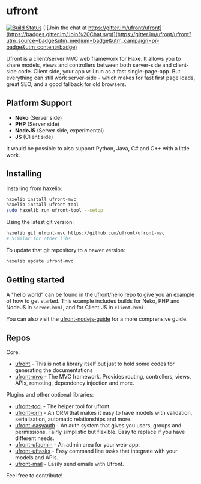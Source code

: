 ufront
======

[![Build Status](https://travis-ci.org/ufront/ufront.svg?branch=master)](https://travis-ci.org/ufront/ufront) [![Join the chat at https://gitter.im/ufront/ufront](https://badges.gitter.im/Join%20Chat.svg)](https://gitter.im/ufront/ufront?utm_source=badge&utm_medium=badge&utm_campaign=pr-badge&utm_content=badge)

Ufront is a client/server MVC web framework for Haxe.
It allows you to share models, views and controllers between both server-side and client-side code.
Client side, your app will run as a fast single-page-app.
But everything can still work server-side - which makes for fast first page loads, great SEO, and a good fallback for old browsers.

Platform Support
----------------

* __Neko__ (Server side)
* __PHP__ (Server side)
* __NodeJS__ (Server side, experimental)
* __JS__ (Client side)

It would be possible to also support Python, Java, C# and C++ with a little work.

Installing
----------

Installing from haxelib:

```bash
haxelib install ufront-mvc
haxelib install ufront-tool
sudo haxelib run ufront-tool --setup
```

Using the latest git version:

```bash
haxelib git ufront-mvc https://github.com/ufront/ufront-mvc
# Similar for other libs
```

To update that git repository to a newer version:

```bash
haxelib update ufront-mvc
```

Getting started
---------------

A "hello world" can be found in the [ufront/hello](https://github.com/ufront/hello) repo to give you an example of how to get started.
This example includes builds for Neko, PHP and NodeJS in `server.hxml`, and for Client JS in `client.hxml`.

You can also visit the [ufront-nodejs-guide](https://github.com/kevinresol/ufront-nodejs-guide) for a more comprensive guide.

Repos
-----

Core:

 - [ufront](https://github.com/ufront/ufront) - This is not a library itself but just to hold some codes for generating the documentations
 - [ufront-mvc](https://github.com/ufront/ufront-mvc) - The MVC framework. Provides routing, controllers, views, APIs, remoting, dependency injection and more.
 
Plugins and other optional libraries:

 - [ufront-tool](https://github.com/ufront/ufront-tool) - The helper tool for ufront.
 - [ufront-orm](https://github.com/ufront/ufront-orm) - An ORM that makes it easy to have models with validation, serialization, automatic relationships and more.
 - [ufront-easyauth](https://github.com/ufront/ufront-easyauth) - An auth system that gives you users, groups and permissions. Fairly simplistic but flexible. Easy to replace if you have different needs.
 - [ufront-ufadmin](https://github.com/ufront/ufront-ufadmin) - An admin area for your web-app.
 - [ufront-uftasks](https://github.com/ufront/ufront-uftasks) - Easy command line tasks that integrate with your models and APIs.
 - [ufront-mail](https://github.com/ufront/ufront-mail) - Easily send emails with Ufront.

Feel free to contribute!
